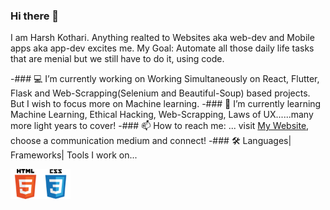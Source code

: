 ### Hi there 👋
I am Harsh Kothari. Anything realted to Websites aka web-dev and Mobile apps aka app-dev excites me. My Goal: Automate all those daily life tasks that are menial but we still have to do it, using code.

-### 💻 I’m currently working on
Working Simultaneously on React, Flutter, Flask and Web-Scrapping(Selenium and Beautiful-Soup) based projects. But I wish to focus more on Machine learning.
-### 🌱 I’m currently learning
Machine Learning, Ethical Hacking, Web-Scrapping, Laws of UX......many more light years to cover!
-### 📫 How to reach me: ...
visit [My Website](https://toharsh.github.io/), choose a communication medium and connect!
-### 🛠️ Languages| Frameworks| Tools I work on...
<div style="display:flex;">
  <a><img style="width:3rem;" src="https://raw.githubusercontent.com/github/explore/80688e429a7d4ef2fca1e82350fe8e3517d3494d/topics/html/html.png" alt="Html"></a>
  <a><img style="width:3rem;" src="https://raw.githubusercontent.com/github/explore/80688e429a7d4ef2fca1e82350fe8e3517d3494d/topics/css/css.png" alt="Html"></a>
</div>
